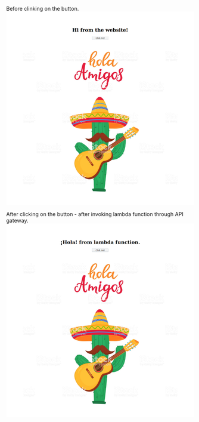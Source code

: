 Before clinking on the button.
![Image of Yaktocat](before.png)

After clicking on the button - after invoking lambda function through API gateway.
![Image of Yaktocat](after.png)
